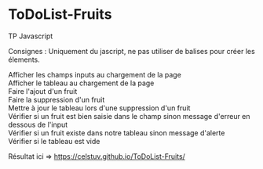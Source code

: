 # ToDoList-Fruits

TP Javascript

Consignes  : 
Uniquement du jascript, ne pas utiliser de balises pour créer les élements.

Afficher les champs inputs au chargement de la page</br>
Afficher le tableau au chargement de la page</br>
Faire l'ajout d'un fruit</br>
Faire la suppression d'un fruit</br>
Mettre à jour le tableau lors d'une suppression d'un fruit</br>
Vérifier si un fruit est bien saisie dans le champ sinon message d'erreur en dessous de l'input</br>
Vérifier si un fruit existe dans notre tableau sinon message d'alerte</br>
Vérifier si le tableau est vide</br>

Résultat ici => https://celstuv.github.io/ToDoList-Fruits/

